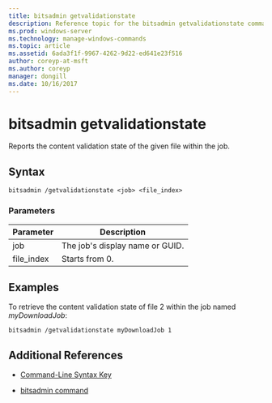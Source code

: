 ```yaml
---
title: bitsadmin getvalidationstate
description: Reference topic for the bitsadmin getvalidationstate command, which reports the content validation state of the given file within the job. 
ms.prod: windows-server
ms.technology: manage-windows-commands
ms.topic: article
ms.assetid: 6ada3f1f-9967-4262-9d22-ed641e23f516
author: coreyp-at-msft
ms.author: coreyp
manager: dongill
ms.date: 10/16/2017
---
```


# bitsadmin getvalidationstate

Reports the content validation state of the given file within the job.

## Syntax

```
bitsadmin /getvalidationstate <job> <file_index>
```

### Parameters

| Parameter | Description |
| -------------- | -------------- |
| job | The job's display name or GUID. |
| file_index | Starts from 0. |

## Examples

To retrieve the content validation state of file 2 within the job named *myDownloadJob*:

```
bitsadmin /getvalidationstate myDownloadJob 1
```

## Additional References

- [Command-Line Syntax Key](command-line-syntax-key.md)

- [bitsadmin command](bitsadmin.md)
